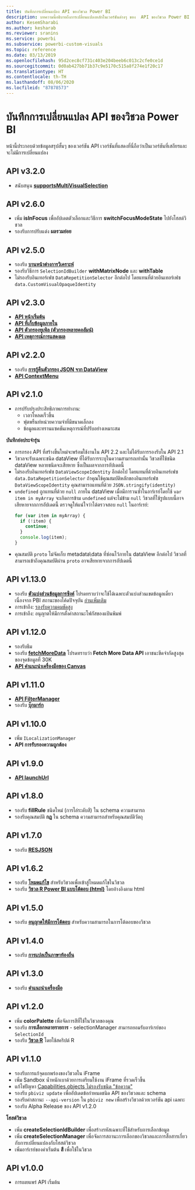 ```yaml
---
title: บันทึกการเปลี่ยนแปลง API ของวิชวล Power BI
description: บทความนี้อธิบายถึงการเปลี่ยนแปลงหลักในเวอร์ชันต่างๆ ของ  API ของวิชวล Power BI
author: KesemSharabi
ms.author: kesharab
ms.reviewer: sranins
ms.service: powerbi
ms.subservice: powerbi-custom-visuals
ms.topic: reference
ms.date: 03/13/2019
ms.openlocfilehash: 95d2cec8cf731c403e204beeb6c013c2cfe0ce1d
ms.sourcegitcommit: 0d0ab427bb71b37c9e5170c515a8f274e1f20c17
ms.translationtype: HT
ms.contentlocale: th-TH
ms.lasthandoff: 08/06/2020
ms.locfileid: "87878573"
---
```

# <a name="power-bi-visuals-api-changelog"></a>บันทึกการเปลี่ยนแปลง API ของวิชวล Power BI
หน้านี้ประกอบด้วยข้อมูลสรุปสั้นๆ ของเวอร์ชัน  API เวอร์ชันที่แสดงที่นี่ถือว่าเป็นเวอร์ชันที่เสถียรและจะไม่มีการเปลี่ยนแปลง

## <a name="api-v320"></a>API v3.2.0
  * สนับสนุน **[supportsMultiVisualSelection](./supportsmultivisualselection-feature.md)**

## <a name="api-v260"></a>API v2.6.0
  * เพิ่ม **isInFocus** เพื่ออัปเดตตัวเลือกและวิธีการ **switchFocusModeState** ไปยังโฮสต์วิชวล
  * รองรับการปรับแต่ง **ผลรวมย่อย**

## <a name="api-v250"></a>API v2.5.0
  * รองรับ **[บานหน้าต่างการวิเคราะห์](./analytics-pane.md)**
  * รองรับวิธีการ `SelectionIdBuilder` **withMatrixNode** และ **withTable**
  * ไม่รองรับอินเทอร์เฟซ `DataRepetitionSelector` อีกต่อไป โดยแทนที่ด้วยอินเทอร์เฟซ `data.CustomVisualOpaqueIdentity`

## <a name="api-v230"></a>API v2.3.0
  * **[API หน้าเริ่มต้น](./landing-page.md)**
  * **[API ที่เก็บข้อมูลภายใน](./local-storage.md)**
  * **[API ตัวกรองทูเพิล (ตัวกรองหลายคอลัมน์)](./filter-api.md#the-tuple-filter-api-multi-column-filter)**
  * **[API เหตุการณ์การแสดงผล](./event-service.md#render-events-in-power-bi-visuals)**

## <a name="api-v220"></a>API v2.2.0
  * รองรับ **[การกู้คืนตัวกรอง JSON จาก DataView](./filter-api.md#restore-the-json-filter-from-the-data-view)**
  * **[API ContextMenu](./context-menu.md)**

## <a name="api-v210"></a>API v2.1.0
  * การปรับปรุงประสิทธิภาพการทำงาน:
    * เวลาโหลดเร็วขึ้น
    * ฟุตพริ้นท์หน่วยความจำที่มีขนาดเล็กลง
    * ข้อมูลและทรานแซคชันเหตุการณ์ที่ปรับอย่างเหมาะสม  

**บันทึกย่อประจำรุ่น**
* การกรอง API ที่สร้างขึ้นใหม่จะพร้อมใช้งานใน  API 2.2 และไม่ได้รับการรองรับใน  API 2.1
* วิชวลจะรับเฉพาะชนิด dataView ที่ได้รับการระบุในความสามารถเท่านั้น วิชวลที่ใช้ชนิด dataView หลายชนิดจะเสียหาย ซึ่งเป็นผลจากการอัปเดตนี้
* ไม่รองรับอินเทอร์เฟซ `DataViewScopeIdentity` อีกต่อไป โดยแทนที่ด้วยอินเทอร์เฟซ `data.DataRepetitionSelector` ถ้าคุณใช้คุณสมบัติหลักของอินเทอร์เฟซ `DataViewScopeIdentity` คุณสามารถแทนที่ด้วย `JSON.stringify(identity)`
* `undefined` ถูกแทนที่ด้วย `null` ภายใน dataView เมื่อมีการวนซ้ำในอาร์เรย์โดยใช้ `var item in myArray` จะเกิดการข้าม `undefined` แต่จะไม่ข้าม `null` วิชวลที่ใช้รูปแบบนี้อาจเสียหายจากการอัปเดตนี้ ตรวจดูให้แน่ใจว่าได้ตรวจสอบ `null` ในอาร์เรย์:
   ```typescript
   for (var item in myArray) {
     if (!item) {
       continue;
     }
     console.log(item);
   }
   ```
* คุณสมบัติ `proto` ไม่จัดเก็บ metadata\data ที่ซ่อนไว้ภายใน dataView อีกต่อไป วิชวลที่สามารถเข้าถึงคุณสมบัติผ่าน `proto` อาจเสียหายจากการอัปเดตนี้

## <a name="api-v1130"></a>API v1.13.0
* รองรับ **[ตัวแบ่งส่วนข้อมูลการซิงค์](./enable-sync-slicers.md)** โปรดทราบว่าจะใช้ได้เฉพาะตัวแบ่งส่วนเขตข้อมูลเดี่ยว เนื่องจาก PBI สถานะของโค้ดปัจจุบัน [อ่านเพิ่มเติม](/power-bi/desktop-slicers)
* การเข้าถึง: [รองรับความคมชัดสูง](./high-contrast-support.md) 
* การเข้าถึง: อนุญาตให้มีการตั้งค่าสถานะโฟกัสของแป้นพิมพ์

## <a name="api-v1120"></a>API v1.12.0
* รองรับธีม
* รองรับ **[fetchMoreData](./fetch-more-data.md)** โปรดทราบว่า **Fetch More Data API** เอาชนะขีดจำกัดสูงสุดของจุดข้อมูลที่ 30K
* **[API คำแนะนำเครื่องมือของ Canvas](./add-tooltips.md#add-report-page-tooltips)**

## <a name="api-v1110"></a>API v1.11.0
* **[ API FilterManager](./filter-api.md)**
* รองรับ **[บุ๊กมาร์ก](./bookmarks-support.md)** 

## <a name="api-v1100"></a>API v1.10.0
* เพิ่ม `ILocalizationManager`
* **API การรับรองความถูกต้อง**

## <a name="api-v190"></a>API v1.9.0
* **[API launchUrl](./launch-url.md)**

## <a name="api-v180"></a>API v1.8.0
* รองรับ **fillRule** ชนิดใหม่ (การไล่ระดับสี) ใน schema ความสามารถ
* รองรับคุณสมบัติ **กฎ** ใน schema ความสามารถสำหรับคุณสมบัติวัตถุ

## <a name="api-v170"></a>API v1.7.0
* รองรับ **[RESJSON](./localization.md#resource-file)**

## <a name="api-v162"></a>API  v1.6.2
* รองรับ **[โหมดแก้ไข](./advanced-edit-mode.md)** สำหรับวิชวลเพื่อเข้าสู่โหมดแก้ไขในวิชวล
* รองรับ **[วิชวล R Power BI แบบโต้ตอบ (html)](https://github.com/Microsoft/PowerBI-visuals/blob/master/RVisualTutorial/CreateRHTML.md)** โดยอ้างอิงตาม html

## <a name="api-v150"></a>API v1.5.0
* รองรับ **[อนุญาตให้มีการโต้ตอบ](./visuals-interactions.md)** สำหรับความสามารถในการโต้ตอบของวิชวล

## <a name="api-v140"></a>API v1.4.0
* รองรับ **[การแปลเป็นภาษาท้องถิ่น](./localization.md)**

## <a name="api-v130"></a>API v1.3.0
* รองรับ **[คำแนะนำเครื่องมือ](./add-tooltips.md)**

## <a name="api-v120"></a>API v1.2.0
* เพิ่ม **colorPalette** เพื่อจัดการสีที่ใช้ในวิชวลของคุณ
* รองรับ **การเลือกหลายรายการ** - selectionManager สามารถยอมรับอาร์เรย์ของ `SelectionId`
* รองรับ **[วิชวล R](https://github.com/Microsoft/PowerBI-visuals/blob/master/RVisualTutorial/CreateRHTML.md)** โดยใช้สคริปต์ R

## <a name="api-v110"></a>API v1.1.0
* รองรับการแก้จุดบกพร่องของวิชวลใน iFrame
* เพิ่ม Sandbox น้ำหนักเบาด้วยการเตรียมใช้งาน iFrame ที่รวดเร็วขึ้น
* แก้ไขปัญหา [Capabilities.objects ไม่รองรับชนิด "ข้อความ"](https://github.com/Microsoft/PowerBI-visuals-tools/issues/12)
* รองรับ `pbiviz update` เพื่ออัปเดตข้อกำหนดชนิด API ของวิชวลและ schema
* รองรับค่าสถานะ `--api-version` ใน `pbiviz new` เพื่อสร้างวิชวลด้วยเวอร์ชัน api เฉพาะ
* รองรับ Alpha Release ของ API v1.2.0

**โฮสต์วิชวล**
* เพิ่ม **createSelectionIdBuilder** เพื่อสร้างรหัสเฉพาะที่ใช้สำหรับการเลือกข้อมูล
* เพิ่ม **createSelectionManager** เพื่อจัดการสถานะการเลือกของวิชวลและการสื่อสารเกี่ยวกับการเปลี่ยนแปลงกับโฮสต์วิชวล
* เพิ่มอาร์เรย์ของค่าเริ่มต้น **สี** เพื่อใช้ในวิชวล

## <a name="api-v100"></a>API v1.0.0
* การเผยแพร่ API เริ่มต้น
